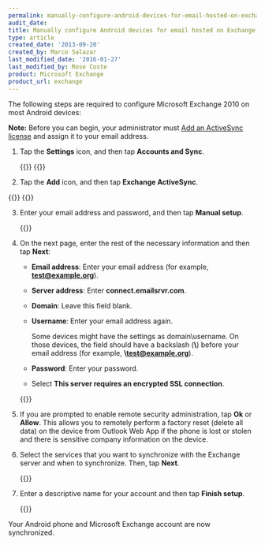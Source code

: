 ```yaml
---
permalink: manually-configure-android-devices-for-email-hosted-on-exchange-2010/
audit_date:
title: Manually configure Android devices for email hosted on Exchange 2010
type: article
created_date: '2013-09-20'
created_by: Marco Salazar
last_modified_date: '2016-01-27'
last_modified_by: Rose Coste
product: Microsoft Exchange
product_url: exchange
---
```


The following steps are required to configure Microsoft Exchange 2010 on
most Android devices:

**Note:** Before you can begin, your administrator must
[Add an ActiveSync license](/how-to/add-an-activesync-or-bes-license)
and assign it to your email address.

1. Tap the **Settings** icon, and then tap **Accounts and Sync**.

   {{<image src="1.Settings.png" alt="" title="">}}
   {{<image src="2.AccountsandSync.png" alt="" title="">}}

2. Tap the **Add** icon, and then tap **Exchange ActiveSync**.

  {{<image src="3.Add.png" alt="" title="">}}
  {{<image src="4.ExchangeActiveSync.png" alt="" title="">}}

3. Enter your email address and password, and then tap **Manual
   setup**.

   {{<image src="5.ManualSetup.png" alt="" title="">}}

4. On the next page, enter the rest of the necessary information and
   then tap **Next**:

   - **Email address**: Enter your email address (for
     example, **test@example.org**).

   - **Server address**: Enter **connect.emailsrvr.com**.

   - **Domain**: Leave this field blank.

   - **Username**: Enter your email address again.

     Some devices might have the settings as domain\\username. On
     those devices, the field should have a backslash (**\\**) before
     your email address (for example, **\\test@example.org**).

   - **Password**: Enter your password.

   - Select **This server requires an encrypted SSL connection**.

   {{<image src="6.ServerSettingsExchange.png" alt="" title="">}}

5. If you are prompted to enable remote security administration, tap
   **Ok** or **Allow**.
   This allows you to remotely perform a factory reset (delete
   all data) on the device from Outlook Web App if the phone is lost or
   stolen and there is sensitive company information on the device.

6. Select the services that you want to synchronize with the Exchange
   server and when to synchronize. Then, tap **Next**.

   {{<image src="7.SyncOptions.png" alt="" title="">}}

7. Enter a descriptive name for your account and then tap **Finish
   setup**.

   {{<image src="8.Finalize.png" alt="" title="">}}

Your Android phone and Microsoft Exchange account are now synchronized.

